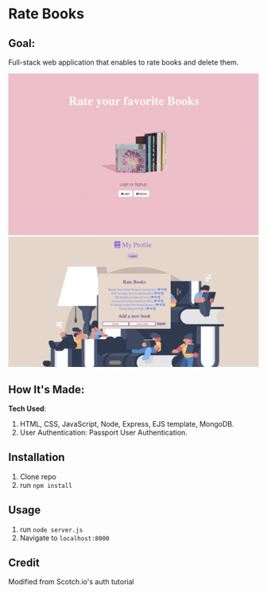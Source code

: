 # Rate Books

## Goal:

Full-stack web application that enables to rate books and delete them.

![Books](public/img/read.png)
![Books](public/img/readme.png)

## How It's Made:

**Tech Used**:

1. HTML, CSS, JavaScript, Node, Express, EJS template, MongoDB.
2. User Authentication: Passport User Authentication.

## Installation

1. Clone repo
2. run `npm install`

## Usage

1. run `node server.js`
2. Navigate to `localhost:8000`

## Credit

Modified from Scotch.io's auth tutorial
